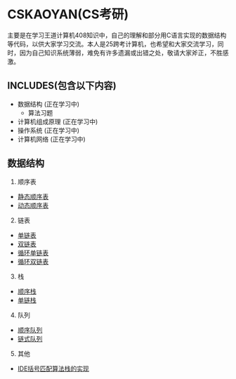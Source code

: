 # CSKAOYAN(CS考研)
主要是在学习王道计算机408知识中，自己的理解和部分用C语言实现的数据结构等代码，以供大家学习交流。本人是25跨考计算机，也希望和大家交流学习，同时，因为自己知识系统薄弱，难免有许多遗漏或出错之处，敬请大家斧正，不胜感激。

## INCLUDES(包含以下内容)
+ 数据结构  (正在学习中)
  + 算法习题
+ 计算机组成原理  (正在学习中)
+ 操作系统  (正在学习中)
+ 计算机网络  (正在学习中)

## 数据结构
1. 顺序表 
  + [静态顺序表](数据结构/1.static-sequence-list.c)
  + [动态顺序表](数据结构/2.dynamic-sequence-list.c)
2. 链表
  + [单链表](数据结构/3.single-chain-list.c)
  + [双链表](数据结构/4.double-chain-list.c)
  + [循环单链表](数据结构/5.cycle-single-chain.c)
  + [循环双链表](数据结构/6.cycle-double-chain-list.c)
3. 栈
  + [顺序栈](数据结构/7.sequence-stack.c)
  + [单链栈](数据结构/8.single-chain-stack.c)
4. 队列
  + [顺序队列](数据结构/9.static-sequence-queue.c)
  + [链式队列](数据结构/10.chain-queue.c)
5. 其他
  + [IDE括号匹配算法栈的实现](数据结构/11.ide-bracket-stack.c)